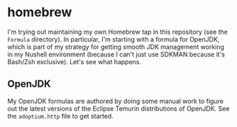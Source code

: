 # homebrew

I'm trying out maintaining my own Homebrew tap in this repository (see the `Formula` directory). In particular, I'm
starting with a formula for OpenJDK, which is part of my strategy for getting smooth JDK management working in my
Nushell environment (because I can't just use SDKMAN because it's Bash/Zsh exclusive). Let's see what happens.

## OpenJDK

My OpenJDK formulas are authored by doing some manual work to figure out the latest versions of the Eclipse Temurin
distributions of OpenJDK. See the `adoptium.http` file to get started.
